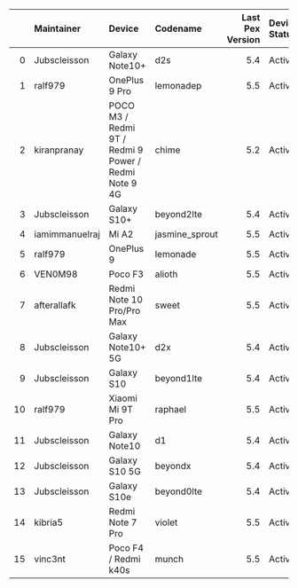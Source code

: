 |    | Maintainer     | Device                                               | Codename       |   Last Pex Version | Device Status   |
|---:|:---------------|:-----------------------------------------------------|:---------------|-------------------:|:----------------|
|  0 | Jubscleisson   | Galaxy Note10+                                       | d2s            |                5.4 | Active          |
|  1 | ralf979        | OnePlus 9 Pro                                        | lemonadep      |                5.5 | Active          |
|  2 | kiranpranay    | POCO M3 / Redmi 9T / Redmi 9 Power / Redmi Note 9 4G | chime          |                5.2 | Active          |
|  3 | Jubscleisson   | Galaxy S10+                                          | beyond2lte     |                5.4 | Active          |
|  4 | iamimmanuelraj | Mi A2                                                | jasmine_sprout |                5.5 | Active          |
|  5 | ralf979        | OnePlus 9                                            | lemonade       |                5.5 | Active          |
|  6 | VEN0M98        | Poco F3                                              | alioth         |                5.5 | Active          |
|  7 | afterallafk    | Redmi Note 10 Pro/Pro Max                            | sweet          |                5.5 | Active          |
|  8 | Jubscleisson   | Galaxy Note10+ 5G                                    | d2x            |                5.4 | Active          |
|  9 | Jubscleisson   | Galaxy S10                                           | beyond1lte     |                5.4 | Active          |
| 10 | ralf979        | Xiaomi Mi 9T Pro                                     | raphael        |                5.5 | Active          |
| 11 | Jubscleisson   | Galaxy Note10                                        | d1             |                5.4 | Active          |
| 12 | Jubscleisson   | Galaxy S10 5G                                        | beyondx        |                5.4 | Active          |
| 13 | Jubscleisson   | Galaxy S10e                                          | beyond0lte     |                5.4 | Active          |
| 14 | kibria5        | Redmi Note 7 Pro                                     | violet         |                5.5 | Active          |
| 15 | vinc3nt        | Poco F4 / Redmi k40s                                 | munch          |                5.5 | Active          |
